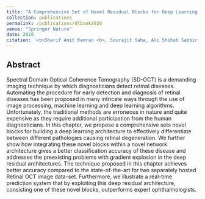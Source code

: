```yaml
---
title: "A Comprehensive Set of Novel Residual Blocks for Deep Learning Architectures for Diagnosis of Retinal Diseases from Optical Coherence Tomography Images"
collection: publications
permalink: /publications/dlbook2020
venue: "Springer Nature"
date: 2020
citation: '<b>Sharif Amit Kamran <b>, Sourajit Saha, Ali Shihab Sabbir, Alireza Tavakkoli.'
---
```



## Abstract
Spectral Domain Optical Coherence Tomography (SD-OCT) is a demanding imaging technique by which diagnosticians detect retinal diseases. Automating the procedure for early detection and diagnosis of retinal diseases has been proposed in many intricate ways through the use of image processing, machine learning and deep learning algorithms. Unfortunately, the traditional methods are erroneous in nature and quite expensive as they require additional participation from the human diagnosticians. In this chapter, we propose a comprehensive sets novel blocks for building a deep learning architecture to effectively differentiate between different pathologies causing retinal degeneration. We further show how integrating these novel blocks within a novel network architecture gives a better classification accuracy of these disease and addresses the preexisting problems with gradient explosion in the deep residual architectures. The technique proposed in this chapter achieves better accuracy compared to the state-of-the-art for two separately hosted Retinal OCT image data-set. Furthermore, we illustrate a real-time prediction system that by exploiting this deep residual architecture, consisting one of these novel blocks, outperforms expert ophthalmologists.